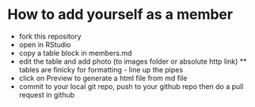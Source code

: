 # How to add yourself as a member

* fork this repository
* open in RStudio
* copy a table block in members.md
* edit the table and add photo (to images folder or absolute http link)
** tables are finicky for formatting - line up the pipes
* click on Preview to generate a html file from md file
* commit to your local git repo, push to your github repo then do a pull request in github
